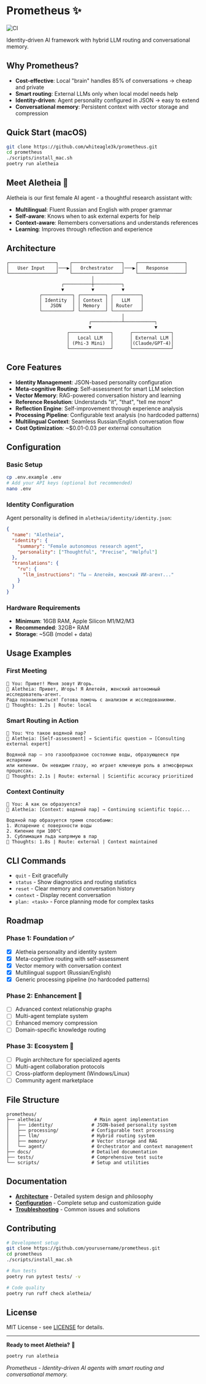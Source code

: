 # Prometheus ✨
![CI](https://github.com/whiteagle3k/prometheus/actions/workflows/ci.yml/badge.svg)

Identity-driven AI framework with hybrid LLM routing and conversational memory.

## Why Prometheus?

- **Cost-effective**: Local "brain" handles 85% of conversations → cheap and private
- **Smart routing**: External LLMs only when local model needs help  
- **Identity-driven**: Agent personality configured in JSON → easy to extend
- **Conversational memory**: Persistent context with vector storage and compression

## Quick Start (macOS)

```bash
git clone https://github.com/whiteagle3k/prometheus.git
cd prometheus
./scripts/install_mac.sh
poetry run aletheia
```

## Meet Aletheia 👩

Aletheia is our first female AI agent - a thoughtful research assistant with:
- **Multilingual**: Fluent Russian and English with proper grammar
- **Self-aware**: Knows when to ask external experts for help
- **Context-aware**: Remembers conversations and understands references
- **Learning**: Improves through reflection and experience

## Architecture

```
┌─────────────────┐    ┌──────────────────┐    ┌─────────────────┐
│   User Input    │───▶│   Orchestrator   │───▶│   Response      │
└─────────────────┘    └──────────────────┘    └─────────────────┘
                               │
                    ┌──────────┼──────────┐
                    ▼          ▼          ▼
            ┌───────────┐ ┌─────────┐ ┌──────────┐
            │ Identity  │ │ Context │ │   LLM    │
            │   JSON    │ │ Memory  │ │ Router   │
            └───────────┘ └─────────┘ └──────────┘
                                          │
                              ┌───────────┴───────────┐
                              ▼                       ▼
                      ┌───────────────┐      ┌──────────────┐
                      │   Local LLM   │      │ External LLM │
                      │ (Phi-3 Mini)  │      │(Claude/GPT-4)│
                      └───────────────┘      └──────────────┘
```

## Core Features

- **Identity Management**: JSON-based personality configuration
- **Meta-cognitive Routing**: Self-assessment for smart LLM selection  
- **Vector Memory**: RAG-powered conversation history and learning
- **Reference Resolution**: Understands "it", "that", "tell me more"
- **Reflection Engine**: Self-improvement through experience analysis
- **Processing Pipeline**: Configurable text analysis (no hardcoded patterns)
- **Multilingual Context**: Seamless Russian/English conversation flow
- **Cost Optimization**: ~$0.01-0.03 per external consultation

## Configuration

### Basic Setup
```bash
cp .env.example .env
# Add your API keys (optional but recommended)
nano .env
```

### Identity Configuration
Agent personality is defined in `aletheia/identity/identity.json`:
```json
{
  "name": "Aletheia",
  "identity": {
    "summary": "Female autonomous research agent",
    "personality": ["Thoughtful", "Precise", "Helpful"]
  },
  "translations": {
    "ru": {
      "llm_instructions": "Ты — Алетейя, женский ИИ-агент..."
    }
  }
}
```

### Hardware Requirements
- **Minimum**: 16GB RAM, Apple Silicon M1/M2/M3
- **Recommended**: 32GB+ RAM
- **Storage**: ~5GB (model + data)

## Usage Examples

### First Meeting
```
🧑 You: Привет! Меня зовут Игорь.
🤖 Aletheia: Привет, Игорь! Я Алетейя, женский автономный исследователь-агент. 
Рада познакомиться! Готова помочь с анализом и исследованиями.
💭 Thoughts: 1.2s | Route: local
```

### Smart Routing in Action
```
🧑 You: Что такое водяной пар?
🤖 Aletheia: [Self-assessment] → Scientific question → [Consulting external expert]

Водяной пар — это газообразное состояние воды, образующееся при испарении 
или кипении. Он невидим глазу, но играет ключевую роль в атмосферных процессах.
💭 Thoughts: 2.1s | Route: external | Scientific accuracy prioritized
```

### Context Continuity
```
🧑 You: А как он образуется?
🤖 Aletheia: [Context: водяной пар] → Continuing scientific topic...

Водяной пар образуется тремя способами:
1. Испарение с поверхности воды
2. Кипение при 100°C 
3. Сублимация льда напрямую в пар
💭 Thoughts: 1.8s | Route: external | Context maintained
```

## CLI Commands

- `quit` - Exit gracefully
- `status` - Show diagnostics and routing statistics
- `reset` - Clear memory and conversation history  
- `context` - Display recent conversation
- `plan: <task>` - Force planning mode for complex tasks

## Roadmap

### Phase 1: Foundation ✅
- [x] Aletheia personality and identity system
- [x] Meta-cognitive routing with self-assessment
- [x] Vector memory with conversation context
- [x] Multilingual support (Russian/English)
- [x] Generic processing pipeline (no hardcoded patterns)

### Phase 2: Enhancement 🔄
- [ ] Advanced context relationship graphs
- [ ] Multi-agent template system
- [ ] Enhanced memory compression
- [ ] Domain-specific knowledge routing

### Phase 3: Ecosystem 🚀
- [ ] Plugin architecture for specialized agents
- [ ] Multi-agent collaboration protocols
- [ ] Cross-platform deployment (Windows/Linux)
- [ ] Community agent marketplace

## File Structure

```
prometheus/
├── aletheia/                   # Main agent implementation
│   ├── identity/              # JSON-based personality system
│   ├── processing/            # Configurable text processing
│   ├── llm/                   # Hybrid routing system
│   ├── memory/                # Vector storage and RAG
│   └── agent/                 # Orchestrator and context management
├── docs/                      # Detailed documentation
├── tests/                     # Comprehensive test suite
└── scripts/                   # Setup and utilities
```

## Documentation

- **[Architecture](docs/architecture.md)** - Detailed system design and philosophy
- **[Configuration](docs/configuration.md)** - Complete setup and customization guide  
- **[Troubleshooting](docs/troubleshooting.md)** - Common issues and solutions

## Contributing

```bash
# Development setup
git clone https://github.com/yourusername/prometheus.git
cd prometheus
./scripts/install_mac.sh

# Run tests
poetry run pytest tests/ -v

# Code quality
poetry run ruff check aletheia/
```

## License

MIT License - see [LICENSE](LICENSE) for details.

---

**Ready to meet Aletheia?** 🚀

```bash
poetry run aletheia
```

*Prometheus - Identity-driven AI agents with smart routing and conversational memory.*
